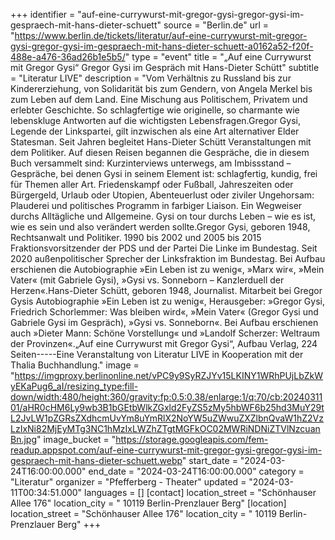 +++
identifier = "auf-eine-currywurst-mit-gregor-gysi-gregor-gysi-im-gespraech-mit-hans-dieter-schuett"
source = "Berlin.de"
url = "https://www.berlin.de/tickets/literatur/auf-eine-currywurst-mit-gregor-gysi-gregor-gysi-im-gespraech-mit-hans-dieter-schuett-a0162a52-f20f-488e-a476-36ad26b1e5b5/"
type = "event"
title = "„Auf eine Currywurst mit Gregor Gysi“ Gregor Gysi im Gespräch mit Hans-Dieter Schütt"
subtitle = "Literatur LIVE"
description = "Vom Verhältnis zu Russland bis zur Kindererziehung, von Solidarität bis zum Gendern, von Angela Merkel bis zum Leben auf dem Land. Eine Mischung aus Politischem, Privatem und erlebter Geschichte. So schlagfertige wie originelle, so charmante wie lebenskluge Antworten auf die wichtigsten Lebensfragen.Gregor Gysi, Legende der Linkspartei, gilt inzwischen als eine Art alternativer Elder Statesman. Seit Jahren begleitet Hans-Dieter Schütt Veranstaltungen mit dem Politiker. Auf diesen Reisen begannen die Gespräche, die in diesem Buch versammelt sind: Kurzinterviews unterwegs, am Imbissstand – Gespräche, bei denen Gysi in seinem Element ist: schlagfertig, kundig, frei für Themen aller Art. Friedenskampf oder Fußball, Jahreszeiten oder Bürgergeld, Urlaub oder Utopien, Abenteuerlust oder ziviler Ungehorsam: Plauderei und politisches Programm in farbiger Liaison. Ein Wegweiser durchs Alltägliche und Allgemeine. Gysi on tour durchs Leben – wie es ist, wie es sein und also verändert werden sollte.Gregor Gysi, geboren 1948, Rechtsanwalt und Politiker. 1990 bis 2002 und 2005 bis 2015 Fraktionsvorsitzender der PDS und der Partei Die Linke im Bundestag. Seit 2020 außenpolitischer Sprecher der Linksfraktion im Bundestag. Bei Aufbau erschienen die Autobiographie »Ein Leben ist zu wenig«, »Marx  wir«, »Mein Vater« (mit Gabriele Gysi), »Gysi vs. Sonneborn – Kanzlerduell der Herzen«.Hans-Dieter Schütt, geboren 1948, Journalist. Mitarbeit bei Gregor Gysis Autobiographie »Ein Leben ist zu wenig«, Herausgeber: »Gregor Gysi, Friedrich Schorlemmer: Was bleiben wird«, »Mein Vater« (Gregor Gysi und Gabriele Gysi im Gespräch), »Gysi vs. Sonneborn«. Bei Aufbau erschienen auch »Dieter Mann: Schöne Vorstellung« und »Landolf Scherzer: Weltraum der Provinzen«.„Auf eine Currywurst mit Gregor Gysi“, Aufbau Verlag, 224 Seiten-----Eine Veranstaltung von Literatur LIVE in Kooperation mit der Thalia Buchhandlung."
image = "https://imgproxy.berlinonline.net/vPC9y9SyRZJYv15LKINY1WRhPUjLbZkWyEKaPug6_aI/resizing_type:fill-down/width:480/height:360/gravity:fp:0.5:0.38/enlarge:1/q:70/cb:2024031101/aHR0cHM6Ly9wb3B1bGEtbWlkZGxld2FyZS5zMy5hbWF6b25hd3MuY29tL2JvLW1pZGRsZXdhcmUvYm8uYmRlX2NoYW5uZWwuZXZlbnQvaW1hZ2VzLzIxNi82MjEyMTg3NC1hMzIxLWZhZTgtMGFkOC02MWRiNDNiZTVlNzcuanBn.jpg"
image_bucket = "https://storage.googleapis.com/fem-readup.appspot.com/auf-eine-currywurst-mit-gregor-gysi-gregor-gysi-im-gespraech-mit-hans-dieter-schuett.webp"
start_date = "2024-03-24T16:00:00.000"
end_date = "2024-03-24T16:00:00.000"
category = "Literatur"
organizer = "Pfefferberg - Theater"
updated = "2024-03-11T00:34:51.000"
languages = []
[contact]
location_street = "Schönhauser Allee 176"
location_city = " 10119 Berlin-Prenzlauer Berg"
[location]
location_street = "Schönhauser Allee 176"
location_city = " 10119 Berlin-Prenzlauer Berg"
+++